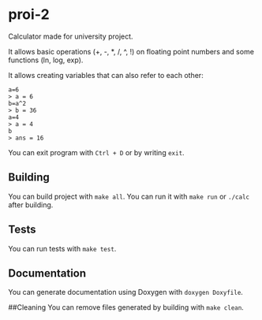 # proi-2
Calculator made for university project.

It allows basic operations (+, -, *, /, ^, !) on floating point numbers and some functions (ln, log, exp).

It allows creating variables that can also refer to each other:
```
a=6
> a = 6
b=a^2
> b = 36
a=4
> a = 4
b
> ans = 16
```

You can exit program with `Ctrl + D` or by writing `exit`.

## Building
You can build project with `make all`. You can run it with `make run` or `./calc` after building.

## Tests
You can run tests with `make test`.

## Documentation
You can generate documentation using Doxygen with `doxygen Doxyfile`.

##Cleaning
You can remove files generated by building with `make clean`.
